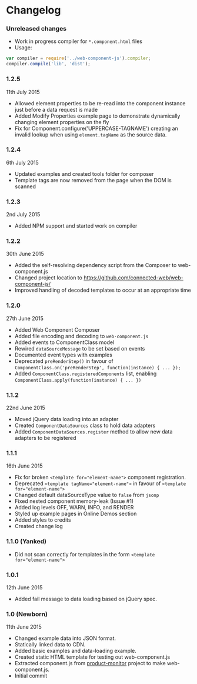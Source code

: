 Changelog
=========

### Unreleased changes
* Work in progress compiler for `*.component.html` files
* Usage:
```js
var compiler = require('../web-component-js').compiler;
compiler.compile('lib', 'dist');
```

### 1.2.5
11th July 2015
* Allowed element properties to be re-read into the component instance just before a data request is made
* Added Modify Properties example page to demonstrate dynamically changing element properties on the fly
* Fix for Component.configure('UPPERCASE-TAGNAME') creating an invalid lookup when using `element.tagName` as the source data.

### 1.2.4
6th July 2015
* Updated examples and created tools folder for composer
* Template tags are now removed from the page when the DOM is scanned

### 1.2.3
2nd July 2015
* Added NPM support and started work on compiler

### 1.2.2
30th June 2015
* Added the self-resolving dependency script from the Composer to web-component.js
* Changed project location to https://github.com/connected-web/web-component-js/
* Improved handling of decoded templates to occur at an appropriate time

### 1.2.0
27th June 2015
* Added Web Component Composer
* Added file encoding and decoding to `web-component.js`
* Added events to ComponentClass model
* Rewired `dataSourceMessage` to be set based on events
* Documented event types with examples
* Deprecated `preRenderStep()` in favour of `ComponentClass.on('preRenderStep', function(instance) { ... });`
* Added `ComponentClass.registeredComponents` list, enabling `ComponentClass.apply(function(instance) { ... })`

### 1.1.2
22nd June 2015
* Moved jQuery data loading into an adapter
* Created `ComponentDataSources` class to hold data adapters
* Added `ComponentDataSources.register` method to allow new data adapters to be registered

### 1.1.1
16th June 2015
* Fix for broken `<template for="element-name">` component registration.
* Deprecated `<template tagName="element-name">` in favour of `<template for="element-name">`
* Changed default dataSourceType value to `false` from `jsonp`
* Fixed nested component memory-leak (Issue #1)
* Added log levels OFF, WARN, INFO, and RENDER
* Styled up example pages in Online Demos section
* Added styles to credits
* Created change log

### 1.1.0 (Yanked)
* Did not scan correctly for templates in the form `<template for="element-name">`

### 1.0.1
12th June 2015
* Added fail message to data loading based on jQuery spec.

### 1.0 (Newborn)
11th June 2015
* Changed example data into JSON format.
* Statically linked data to CDN.
* Added basic examples and data-loading example.
* Created static HTML template for testing out web-component.js
* Extracted component.js from [product-monitor](https://github.com/connected-web/product-monitor) project to make web-component.js.
* Initial commit
